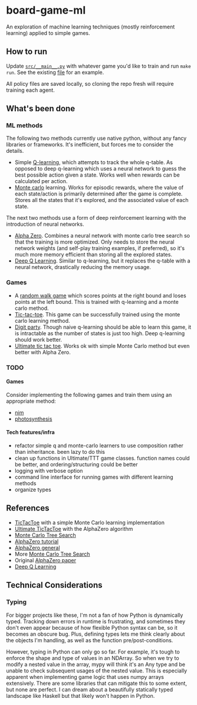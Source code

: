 # board-game-ml
An exploration of machine learning techniques (mostly reinforcement learning) applied to simple games.

## How to run
Update [`src/__main__.py`](src/__main__.py) with whatever game you'd like to train and run `make run`. See the existing [file](src/__main__.py) for an example.

All policy files are saved locally, so cloning the repo fresh will require training each agent.

## What's been done

### ML methods

The following two methods currently use native python, without any fancy libraries or frameworks. It's inefficient, but forces me to consider the details.

- Simple [Q-learning](src/learners/q.py), which attempts to track the whole q-table. As opposed to deep q-learning which uses a neural network to guess the best possible action given a state. Works well when rewards can be calculated per action.
- [Monte carlo](src/learners/monte_carlo.py) learning. Works for episodic rewards, where the value of each state/action is primarily determined after the game is complete. Stores all the states that it's explored, and the associated value of each state.

The next two methods use a form of deep reinforcement learning with the introduction of neural networks.

- [Alpha Zero](src/learners/alpha_zero/). Combines a neural network with monte carlo tree search so that the training is more optimized. Only needs to store the neural network weights (and self-play training examples, if preferred), so it's much more memory efficient than storing all the explored states.
- [Deep Q Learning](src/learners/deep_q.py). Similar to q-learning, but it replaces the q-table with a neural network, drastically reducing the memory usage.

### Games
- A [random walk game](src/games/random_walk/random_walk.py) which scores points at the right bound and loses points at the left bound. This is trained with q-learning and a monte carlo method.
- [Tic-tac-toe](src/games/tictactoe/tictactoe.py). This game can be successfully trained using the monte carlo learning method.
- [Digit party](src/games/digit_party/digit_party.py). Though naive q-learning should be able to learn this game, it is intractable as the number of states is just too high. Deep q-learning should work better.
- [Ultimate tic tac toe](src/games/ultimate_ttt/ultimate.py). Works ok with simple Monte Carlo method but even better with Alpha Zero.

### TODO

#### Games

Consider implementing the following games and train them using an appropriate method:
- [nim](https://en.wikipedia.org/wiki/Nim)
- [photosynthesis](https://boardgamegeek.com/boardgame/218603/photosynthesis)

#### Tech features/infra
- refactor simple q and monte-carlo learners to use composition rather than inheritance. been lazy to do this
- clean up functions in Ultimate/TTT game classes. function names could be better, and ordering/structuring could be better
- logging with verbose option
- command line interface for running games with different learning methods
- organize types

## References
- [TicTacToe](https://github.com/ShangtongZhang/reinforcement-learning-an-introduction/blob/master/chapter01/tic_tac_toe.py) with a simple Monte Carlo learning implementation
- [Ultimate TicTacToe](https://github.com/Arnav235/ultimate_tic-tac-toe_alphazero) with the AlphaZero algorithm
- [Monte Carlo Tree Search](https://blog.theofekfoundation.org/artificial-intelligence/2016/06/27/what-is-the-monte-carlo-tree-search/)
- [AlphaZero tutorial](https://web.stanford.edu/~surag/posts/alphazero.html)
- [AlphaZero general](https://github.com/kevaday/alphazero-general/blob/main/README.md)
- More [Monte Carlo Tree Search](https://web.archive.org/web/20180629082128/http://mcts.ai/index.html)
- Original [AlphaZero paper](https://www.nature.com/articles/nature24270.epdf?author_access_token=VJXbVjaSHxFoctQQ4p2k4tRgN0jAjWel9jnR3ZoTv0PVW4gB86EEpGqTRDtpIz-2rmo8-KG06gqVobU5NSCFeHILHcVFUeMsbvwS-lxjqQGg98faovwjxeTUgZAUMnRQ)
- [Deep Q Learning](https://towardsdatascience.com/how-to-teach-an-ai-to-play-games-deep-reinforcement-learning-28f9b920440a)

## Technical Considerations

### Typing

For bigger projects like these, I'm not a fan of how Python is dynamically typed. Tracking down errors in runtime is frustrating, and sometimes they don't even appear because of how flexible Python syntax can be, so it becomes an obscure bug. Plus, defining types lets me think clearly about the objects I'm handling, as well as the function pre/post-conditions.

However, typing in Python can only go so far. For example, it's tough to enforce the shape and type of values in an NDArray. So when we try to modify a nested value in the array, mypy will think it's an Any type and be unable to check subsequent usages of the nested value. This is especially apparent when implementing game logic that uses numpy arrays extensively. There are some libraries that can mitigate this to some extent, but none are perfect. I can dream about a beautifully statically typed landscape like Haskell but that likely won't happen in Python.
